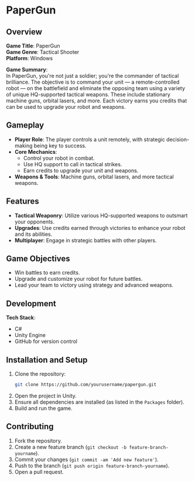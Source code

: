 # PaperGun

## Overview

**Game Title**: PaperGun  
**Game Genre**: Tactical Shooter  
**Platform**: Windows

**Game Summary**:  
In PaperGun, you're not just a soldier; you're the commander of tactical brilliance. The objective is to command your unit — a remote-controlled robot — on the battlefield and eliminate the opposing team using a variety of unique HQ-supported tactical weapons. These include stationary machine guns, orbital lasers, and more. Each victory earns you credits that can be used to upgrade your robot and weapons.

## Gameplay

- **Player Role**: The player controls a unit remotely, with strategic decision-making being key to success.
- **Core Mechanics**: 
  - Control your robot in combat.
  - Use HQ support to call in tactical strikes.
  - Earn credits to upgrade your unit and weapons.
- **Weapons & Tools**: Machine guns, orbital lasers, and more tactical weapons.
  
## Features

- **Tactical Weaponry**: Utilize various HQ-supported weapons to outsmart your opponents.
- **Upgrades**: Use credits earned through victories to enhance your robot and its abilities.
- **Multiplayer**: Engage in strategic battles with other players.
  
## Game Objectives

- Win battles to earn credits.
- Upgrade and customize your robot for future battles.
- Lead your team to victory using strategy and advanced weapons.

## Development

**Tech Stack**:  
- C#
- Unity Engine
- GitHub for version control

## Installation and Setup

1. Clone the repository:
    ```bash
    git clone https://github.com/yourusername/papergun.git
    ```
2. Open the project in Unity.
3. Ensure all dependencies are installed (as listed in the `Packages` folder).
4. Build and run the game.

## Contributing

1. Fork the repository.
2. Create a new feature branch (`git checkout -b feature-branch-yourname`).
3. Commit your changes (`git commit -am 'Add new feature'`).
4. Push to the branch (`git push origin feature-branch-yourname`).
5. Open a pull request.
